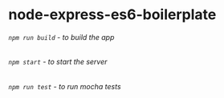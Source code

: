 # node-express-es6-boilerplate

###### ```npm run build``` - to build the app
###### ```npm start``` - to start the server
###### ```npm run test``` - to run mocha tests
